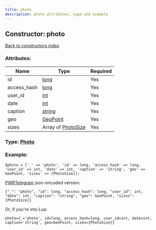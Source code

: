 ```yaml
---
title: photo
description: photo attributes, type and example
---
```

## Constructor: photo  
[Back to constructors index](index.md)



### Attributes:

| Name     |    Type       | Required |
|----------|---------------|----------|
|id|[long](../types/long.md) | Yes|
|access\_hash|[long](../types/long.md) | Yes|
|user\_id|[int](../types/int.md) | Yes|
|date|[int](../types/int.md) | Yes|
|caption|[string](../types/string.md) | Yes|
|geo|[GeoPoint](../types/GeoPoint.md) | Yes|
|sizes|Array of [PhotoSize](../types/PhotoSize.md) | Yes|



### Type: [Photo](../types/Photo.md)


### Example:

```
$photo = ['_' => 'photo', 'id' => long, 'access_hash' => long, 'user_id' => int, 'date' => int, 'caption' => 'string', 'geo' => GeoPoint, 'sizes' => [PhotoSize]];
```  

[PWRTelegram](https://pwrtelegram.xyz) json-encoded version:

```
{"_": "photo", "id": long, "access_hash": long, "user_id": int, "date": int, "caption": "string", "geo": GeoPoint, "sizes": [PhotoSize]}
```


Or, if you're into Lua:  


```
photo={_='photo', id=long, access_hash=long, user_id=int, date=int, caption='string', geo=GeoPoint, sizes={PhotoSize}}

```


